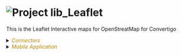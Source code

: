 
# ![](https://github.com/convertigo/convertigo/blob/develop/engine/src/com/twinsoft/convertigo/beans/core/images/project_color_16x16.png?raw=true "Project") lib_Leaflet

This is the Leaflet Interactive maps for OpenStreatMap for Convertigo


<details><summary><span style="color:DarkGoldenRod"><i>Connectors</i></span></summary><blockquote><p>


## ![](https://github.com/convertigo/convertigo/blob/develop/engine/src/com/twinsoft/convertigo/beans/connectors/images/sqlconnector_color_16x16.png?raw=true "SqlConnector") void

void connector, replace or don't use it

<details><summary><span style="color:DarkGoldenRod"><i>Transactions</i></span></summary><blockquote><p>


### ![](https://github.com/convertigo/convertigo/blob/develop/engine/src/com/twinsoft/convertigo/beans/transactions/images/sqltransaction_color_16x16.png?raw=true "SqlTransaction") void

does nothing
</p></blockquote></details>
</p></blockquote></details>

<details><summary><span style="color:DarkGoldenRod"><i>Mobile Application</i></span></summary><blockquote><p>


## ![](https://github.com/convertigo/convertigo/blob/develop/engine/src/com/twinsoft/convertigo/beans/core/images/mobileapplication_color_16x16.png?raw=true "MobileApplication") Application

Describes the mobile application global properties

<details><summary><span style="color:DarkGoldenRod"><i>Pages</i></span></summary><blockquote><p>


### ![](https://github.com/convertigo/convertigo/blob/develop/engine/src/com/twinsoft/convertigo/beans/ngx/components/images/pagecomponent_color_16x16.png?raw=true "PageComponent") Page

My First Page as root page
</p></blockquote></details>

<details><summary><span style="color:DarkGoldenRod"><i>Shared Components</i></span></summary><blockquote><p>


### ![](https://github.com/convertigo/convertigo/blob/develop/engine/src/com/twinsoft/convertigo/beans/ngx/components/images/uisharedcomponent_16x16.png?raw=true "UISharedRegularComponent") LeafletMap



<span style="color:DarkGoldenRod">Variables</span>

<table>
<tr>
<th>
name
</th>
<th>
comment
</th>
</tr>
<tr>
<td>
<img src="https://github.com/convertigo/convertigo/blob/develop/engine/src/com/twinsoft/convertigo/beans/ngx/components/images/uicompvariable_16x16.png?raw=true "  alt="UICompVariable" >&nbsp;center
</td>
<td>
The map will be centered on this coordinates described by this object
```
{ lat: 46.879966, lng: -121.726909}
```

</td>
</tr>
<tr>
<td>
<img src="https://github.com/convertigo/convertigo/blob/develop/engine/src/com/twinsoft/convertigo/beans/ngx/components/images/uicompvariable_16x16.png?raw=true "  alt="UICompVariable" >&nbsp;circles
</td>
<td>
Add Circles on the map using an array of objects :
```
[
	// Circle #1
	{
		lat: 46.879966,		// lat of the circle center
		lng: -121.726909,	// lng of the circle center
		radius: 5000			// Circle radius
	},
	// Circle #2
	...
]
```
You can add as many circles you want in the array.

</td>
</tr>
<tr>
<td>
<img src="https://github.com/convertigo/convertigo/blob/develop/engine/src/com/twinsoft/convertigo/beans/ngx/components/images/uicompvariable_16x16.png?raw=true "  alt="UICompVariable" >&nbsp;layers
</td>
<td>
The maps will display layers coming for data sources. You can give the layer information here by using an array of objects such as :
```
[
	// layer #1
	{
		name: 'OpenStreetMap',											// Name of the layer source
		source: 'https://{s}.tile.openstreetmap.org/{z}/{x}/{y}.png',	// Layer url pattern (here To feed the layer from Open 																											// Street Maps)
		options: {														// Layer options
			maxZoom: 18,
			attribution: '...' 
		}
	},
	// Layer #2
	...
]
```

You can add as many layers you want.
</td>
</tr>
<tr>
<td>
<img src="https://github.com/convertigo/convertigo/blob/develop/engine/src/com/twinsoft/convertigo/beans/ngx/components/images/uicompvariable_16x16.png?raw=true "  alt="UICompVariable" >&nbsp;markers
</td>
<td>
Add Markers on the maps using an array of Objects :
```
[
	// Marker #1
	{
		lat: 46.879966,			// lat of marker
		lng: -121.726909,		// lng of Marker
		options: {
			title: 'here'		// All the marker options you can find at https://leafletjs.com/reference.html#marker
		},
		tooltip: 'I am Here',	// The tooltip on the marker
		popup: 'I am Here'		// a Popup displayed over the marker
	},
	// Marker #2
	...
]
```


</td>
</tr>
<tr>
<td>
<img src="https://github.com/convertigo/convertigo/blob/develop/engine/src/com/twinsoft/convertigo/beans/ngx/components/images/uicompvariable_16x16.png?raw=true "  alt="UICompVariable" >&nbsp;polygons
</td>
<td>
Add polygons to the maps using an Array of objects :
```
[
	// Polygon #1
	[
		[ 46.8, -121.85 ],		// Latlng segment #1
		[ 46.92, -121.92 ],		// Latlng segment #2
		[ 46.87, -121.8 ]		// Latlng segment #3
	],
	// Polygon #2
	...
]

</td>
</tr>
</table>

</p></blockquote></details>
</p></blockquote></details>
